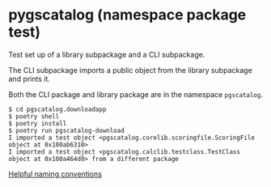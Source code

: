 # pygscatalog (namespace package test)

Test set up of a library subpackage and a CLI subpackage. 

The CLI subpackage imports a public object from the library subpackage and prints it. 

Both the CLI package and library package are in the namespace `pgscatalog`.

```
$ cd pgscatalog.downloadapp
$ poetry shell
$ poetry install
$ poetry run pgscatalog-download
I imported a test object <pgscatalog.corelib.scoringfile.ScoringFile object at 0x100ab6310>
I imported a test object <pgscatalog.calclib.testclass.TestClass object at 0x100a464d0> from a different package
```

[Helpful naming conventions](https://peps.python.org/pep-0423/)
